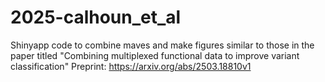 # 2025-calhoun_et_al
Shinyapp code to combine maves and make figures similar to those in the paper titled "Combining multiplexed functional data to improve variant classification" Preprint: https://arxiv.org/abs/2503.18810v1
